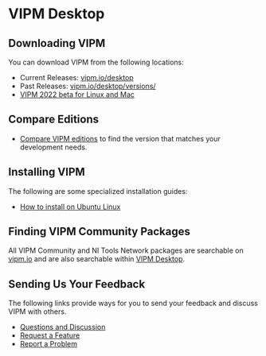 # VIPM Desktop

## Downloading VIPM

You can download VIPM from the following locations:

- Current Releases: [vipm.io/desktop](https://vipm.io/desktop)
- Past Releases: [vipm.io/desktop/versions/](https://www.vipm.io/desktop/versions/)
- [VIPM 2022 beta for Linux and Mac](https://forums.vipm.io/topic/6423-announcing-the-vipm-2022-for-mac-and-linux-public-beta/)

## Compare Editions
- [Compare VIPM editions](https://docs.vipm.io/vipm-editions-comparison/) to find the version that matches your development needs.

## Installing VIPM

The following are some specialized installation guides:

- [How to install on Ubuntu Linux](https://docs.vipm.io/linux/ubuntu)

## Finding VIPM Community Packages

All VIPM Community and NI Tools Network packages are searchable on [vipm.io](https://www.vipm.io) and are also searchable within [VIPM Desktop](https://www.vipm.io/desktop/versions/).

## Sending Us Your Feedback

The following links provide ways for you to send your feedback and discuss VIPM with others.

- [Questions and Discussion](https://forums.vipm.io/forum/5-vi-package-manager-vipm/)
- [Request a Feature](https://forums.vipm.io/forum/84-vipm-idea-exchange/)
- [Report a Problem](report-a-problem.md)
